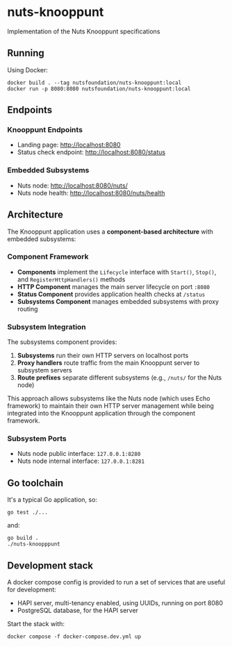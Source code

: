 # nuts-knooppunt

Implementation of the Nuts Knooppunt specifications

## Running

Using Docker:

```shell
docker build . --tag nutsfoundation/nuts-knooppunt:local
docker run -p 8080:8080 nutsfoundation/nuts-knooppunt:local
```

## Endpoints

### Knooppunt Endpoints
- Landing page: [http://localhost:8080](http://localhost:8080)
- Status check endpoint: [http://localhost:8080/status](http://localhost:8080/status)

### Embedded Subsystems
- Nuts node: [http://localhost:8080/nuts/](http://localhost:8080/nuts/)
- Nuts node health: [http://localhost:8080/nuts/health](http://localhost:8080/nuts/health)

## Architecture

The Knooppunt application uses a **component-based architecture** with embedded subsystems:

### Component Framework
- **Components** implement the `Lifecycle` interface with `Start()`, `Stop()`, and `RegisterHttpHandlers()` methods
- **HTTP Component** manages the main server lifecycle on port `:8080`
- **Status Component** provides application health checks at `/status`
- **Subsystems Component** manages embedded subsystems with proxy routing

### Subsystem Integration
The subsystems component provides:

1. **Subsystems** run their own HTTP servers on localhost ports
2. **Proxy handlers** route traffic from the main Knooppunt server to subsystem servers  
3. **Route prefixes** separate different subsystems (e.g., `/nuts/` for the Nuts node)

This approach allows subsystems like the Nuts node (which uses Echo framework) to maintain their own HTTP server management while being integrated into the Knooppunt application through the component framework.

### Subsystem Ports
- Nuts node public interface: `127.0.0.1:8280`
- Nuts node internal interface: `127.0.0.1:8281`

## Go toolchain

It's a typical Go application, so:

```shell
go test ./...
```

and:

```shell
go build .
./nuts-knoopppunt
```

## Development stack

A docker compose config is provided to run a set of services that are useful for development:

- HAPI server, multi-tenancy enabled, using UUIDs, running on port 8080
- PostgreSQL database, for the HAPI server

Start the stack with:

```shell
docker compose -f docker-compose.dev.yml up
```

